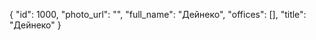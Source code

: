 {
    "id": 1000,
    "photo_url": "",
    "full_name": "Дейнеко",
    "offices": [],
    "title": "Дейнеко"
}